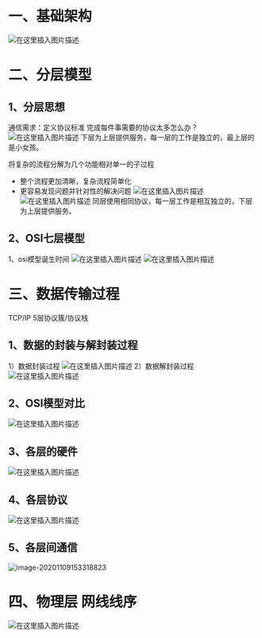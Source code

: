 # 一、基础架构

![在这里插入图片描述](15、OSI与TCP-IP5层协议/watermark,type_ZmFuZ3poZW5naGVpdGk,shadow_10,text_aHR0cHM6Ly9ibG9nLmNzZG4ubmV0L3dlaXhpbl80NDAzMjIzMg==,size_16,color_FFFFFF,t_70-20201109153257575.png)

# 二、分层模型

## 1、分层思想

通信需求：定义协议标准
完成每件事需要的协议太多怎么办？
![在这里插入图片描述](15、OSI与TCP-IP5层协议/watermark,type_ZmFuZ3poZW5naGVpdGk,shadow_10,text_aHR0cHM6Ly9ibG9nLmNzZG4ubmV0L3dlaXhpbl80NDAzMjIzMg==,size_16,color_FFFFFF,t_70-20201109153300361.png)
下层为上层提供服务，每一层的工作是独立的，最上层的是小女孩。

将复杂的流程分解为几个功能相对单一的子过程

- 整个流程更加清晰，复杂流程简单化
- 更容易发现问题并针对性的解决问题
  ![在这里插入图片描述](15、OSI与TCP-IP5层协议/watermark,type_ZmFuZ3poZW5naGVpdGk,shadow_10,text_aHR0cHM6Ly9ibG9nLmNzZG4ubmV0L3dlaXhpbl80NDAzMjIzMg==,size_16,color_FFFFFF,t_70-20201109153258550.png)
  ![在这里插入图片描述](15、OSI与TCP-IP5层协议/watermark,type_ZmFuZ3poZW5naGVpdGk,shadow_10,text_aHR0cHM6Ly9ibG9nLmNzZG4ubmV0L3dlaXhpbl80NDAzMjIzMg==,size_16,color_FFFFFF,t_70-20201109153253966.png)
  同层使用相同协议，每一层工作是相互独立的，下层为上层提供服务。

## 2、OSI七层模型

1、osi模型诞生时间
![在这里插入图片描述](15、OSI与TCP-IP5层协议/watermark,type_ZmFuZ3poZW5naGVpdGk,shadow_10,text_aHR0cHM6Ly9ibG9nLmNzZG4ubmV0L3dlaXhpbl80NDAzMjIzMg==,size_16,color_FFFFFF,t_70-20201109153254721.png)
![在这里插入图片描述](15、OSI与TCP-IP5层协议/watermark,type_ZmFuZ3poZW5naGVpdGk,shadow_10,text_aHR0cHM6Ly9ibG9nLmNzZG4ubmV0L3dlaXhpbl80NDAzMjIzMg==,size_16,color_FFFFFF,t_70-20201109153300211.png)

# 三、数据传输过程

TCP/IP 5层协议簇/协议栈

## 1、数据的封装与解封装过程

1）数据封装过程
![在这里插入图片描述](15、OSI与TCP-IP5层协议/watermark,type_ZmFuZ3poZW5naGVpdGk,shadow_10,text_aHR0cHM6Ly9ibG9nLmNzZG4ubmV0L3dlaXhpbl80NDAzMjIzMg==,size_16,color_FFFFFF,t_70-20201109153319825.png)
2）数据解封装过程
![在这里插入图片描述](15、OSI与TCP-IP5层协议/watermark,type_ZmFuZ3poZW5naGVpdGk,shadow_10,text_aHR0cHM6Ly9ibG9nLmNzZG4ubmV0L3dlaXhpbl80NDAzMjIzMg==,size_16,color_FFFFFF,t_70-20201109153303330.png)

## 2、OSI模型对比

![在这里插入图片描述](15、OSI与TCP-IP5层协议/watermark,type_ZmFuZ3poZW5naGVpdGk,shadow_10,text_aHR0cHM6Ly9ibG9nLmNzZG4ubmV0L3dlaXhpbl80NDAzMjIzMg==,size_16,color_FFFFFF,t_70-20201109153322050.png)

## 3、各层的硬件

![在这里插入图片描述](15、OSI与TCP-IP5层协议/watermark,type_ZmFuZ3poZW5naGVpdGk,shadow_10,text_aHR0cHM6Ly9ibG9nLmNzZG4ubmV0L3dlaXhpbl80NDAzMjIzMg==,size_16,color_FFFFFF,t_70-20201109153300590.png)

## 4、各层协议

![在这里插入图片描述](15、OSI与TCP-IP5层协议/watermark,type_ZmFuZ3poZW5naGVpdGk,shadow_10,text_aHR0cHM6Ly9ibG9nLmNzZG4ubmV0L3dlaXhpbl80NDAzMjIzMg==,size_16,color_FFFFFF,t_70-20201109153302154.png)

## 5、各层间通信

![image-20201109153318823](15、OSI与TCP-IP5层协议/image-20201109153318823.png)

# 四、物理层 网线线序

![在这里插入图片描述](15、OSI与TCP-IP5层协议/watermark,type_ZmFuZ3poZW5naGVpdGk,shadow_10,text_aHR0cHM6Ly9ibG9nLmNzZG4ubmV0L3dlaXhpbl80NDAzMjIzMg==,size_16,color_FFFFFF,t_70-20201109153303384.png)